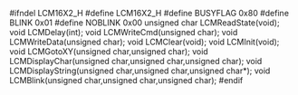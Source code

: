 #ifndel LCM16X2_H
#define LCM16X2_H
#define BUSYFLAG 0x80
#define BLINK 0x01
#define NOBLINK 0x00
unsigned char LCMReadState(void);
void LCMDelay(int);
void LCMWriteCmd(unsigned char);
void LCMWriteData(unsigned char);
void LCMClear(void);
void LCMInit(void);
void LCMGotoXY(unsigned char,unsigned char);
void LCMDisplayChar(unsigned char,unsigned char,unsigned char);
void LCMDisplayString(unsigned char,unsigned char,unsigned char*);
void LCMBlink(unsigned char,unsigned char,unsigned char);
#endif
